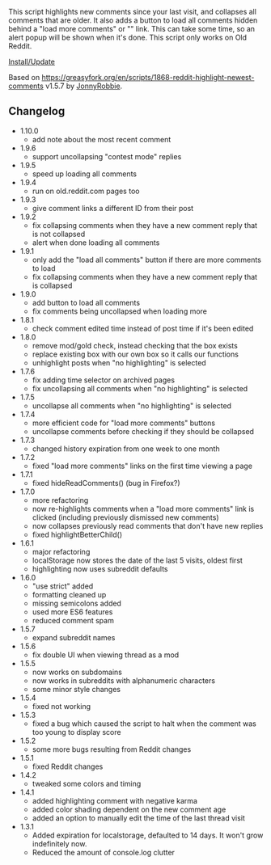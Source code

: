 This script highlights new comments since your last visit, and collapses all comments that are older.
It also adds a button to load all comments hidden behind a "load more comments" or "" link. This can take some time, so an alert popup will be shown when it's done.
This script only works on Old Reddit.

[Install/Update](https://raw.githubusercontent.com/Yay295/Reddit-Highlight-Newest-Comments/refs/heads/main/Reddit%20Highlight%20Newest%20Comments.user.js)

Based on https://greasyfork.org/en/scripts/1868-reddit-highlight-newest-comments v1.5.7 by [JonnyRobbie](https://github.com/jonnyrobbie).

## Changelog
- 1.10.0
  - add note about the most recent comment
- 1.9.6
  - support uncollapsing "contest mode" replies
- 1.9.5
  - speed up loading all comments
- 1.9.4
  - run on old.reddit.com pages too
- 1.9.3
  - give comment links a different ID from their post
- 1.9.2
  - fix collapsing comments when they have a new comment reply that is not collapsed
  - alert when done loading all comments
- 1.9.1
  - only add the "load all comments" button if there are more comments to load
  - fix collapsing comments when they have a new comment reply that is collapsed
- 1.9.0
  - add button to load all comments
  - fix comments being uncollapsed when loading more
- 1.8.1
  - check comment edited time instead of post time if it's been edited
- 1.8.0
  - remove mod/gold check, instead checking that the box exists
  - replace existing box with our own box so it calls our functions
  - unhighlight posts when "no highlighting" is selected
- 1.7.6
  - fix adding time selector on archived pages
  - fix uncollapsing all comments when "no highlighting" is selected
- 1.7.5
  - uncollapse all comments when "no highlighting" is selected
- 1.7.4
  - more efficient code for "load more comments" buttons
  - uncollapse comments before checking if they should be collapsed
- 1.7.3
  - changed history expiration from one week to one month
- 1.7.2
  - fixed "load more comments" links on the first time viewing a page
- 1.7.1
  - fixed hideReadComments() (bug in Firefox?)
- 1.7.0
  - more refactoring
  - now re-highlights comments when a "load more comments" link is clicked (including previously dismissed new comments)
  - now collapses previously read comments that don't have new replies
  - fixed highlightBetterChild()
- 1.6.1
  - major refactoring
  - localStorage now stores the date of the last 5 visits, oldest first
  - highlighting now uses subreddit defaults
- 1.6.0
  - "use strict" added
  - formatting cleaned up
  - missing semicolons added
  - used more ES6 features
  - reduced comment spam
- 1.5.7
  - expand subreddit names
- 1.5.6
  - fix double UI when viewing thread as a mod
- 1.5.5
  - now works on subdomains
  - now works in subreddits with alphanumeric characters
  - some minor style changes
- 1.5.4
  - fixed not working
- 1.5.3
  - fixed a bug which caused the script to halt when the comment was too young to display score
- 1.5.2
  - some more bugs resulting from Reddit changes
- 1.5.1
  - fixed Reddit changes
- 1.4.2
  - tweaked some colors and timing
- 1.4.1
  - added highlighting comment with negative karma
  - added color shading dependent on the new comment age
  - added an option to manually edit the time of the last thread visit
- 1.3.1
  - Added expiration for localstorage, defaulted to 14 days. It won't grow indefinitely now.
  - Reduced the amount of console.log clutter

